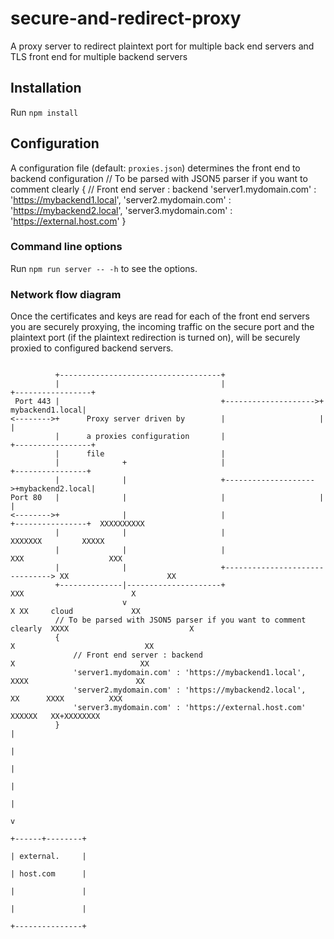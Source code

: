 # secure-and-redirect-proxy
A proxy server to redirect plaintext port for multiple back end servers and TLS front end for multiple backend servers

## Installation
Run ```npm install```

## Configuration

A configuration file (default: ```proxies.json```) determines the front end to backend configuration
    // To be parsed with JSON5 parser if you want to comment clearly
    {
        // Front end server : backend
        'server1.mydomain.com' : 'https://mybackend1.local',
        'server2.mydomain.com' : 'https://mybackend2.local',
        'server3.mydomain.com' : 'https://external.host.com'
    }

### Command line options
Run ```npm run server -- -h``` to see the options.

### Network flow diagram

Once the certificates and keys are read for each of the front end
servers you are securely proxying, the incoming traffic on the secure
port and the plaintext port (if the plaintext redirection is turned
on), will be securely proxied to configured backend servers.
```

          +------------------------------------+
          |                                    |                     +-----------------+
 Port 443 |                                    +-------------------->+ mybackend1.local|
<-------->+      Proxy server driven by        |                     |                 |
          |      a proxies configuration       |                     +-----------------+
          |      file                          |
          |              +                     |                     +----------------+
          |              |                     +-------------------->+mybackend2.local|
Port 80   |              |                     |                     |                |
<-------->+              |                     |                     +----------------+  XXXXXXXXXX
          |              |                     |                                   XXXXXXX         XXXXX
          |              |                     |                                 XXX                   XXX
          |              |                     +-------------------------------> XX                      XX
          +--------------|---------------------+                               XXX                        X
                         v                                                     X XX     cloud             XX
          // To be parsed with JSON5 parser if you want to comment clearly  XXXX                           X
          {                                                                 X                             XX
              // Front end server : backend                                 X                            XX
              'server1.mydomain.com' : 'https://mybackend1.local',          XXXX                        XX
              'server2.mydomain.com' : 'https://mybackend2.local',             XX      XXXX          XXX
              'server3.mydomain.com' : 'https://external.host.com'               XXXXXX   XX+XXXXXXXX
          }                                                                                 |
                                                                                            |
                                                                                            |
                                                                                            |
                                                                                            |
                                                                                            v
                                                                                     +------+--------+
                                                                                     | external.     |
                                                                                     | host.com      |
                                                                                     |               |
                                                                                     |               |
                                                                                     +---------------+
```